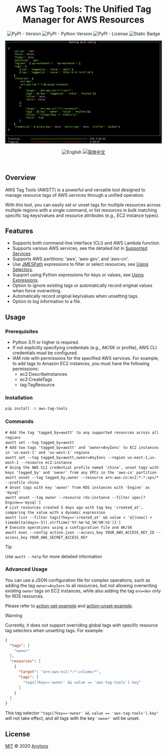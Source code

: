 <div align="center">

# AWS Tag Tools: The Unified Tag Manager for AWS Resources

![PyPI - Version](https://img.shields.io/pypi/v/aws-tag-tools?color=a1b858&style=for-the-badge)
![PyPI - Python Version](https://img.shields.io/pypi/pyversions/aws-tag-Tools?&style=for-the-badge)
![PyPI - License](https://img.shields.io/pypi/l/aws-tag-tools?color=&style=for-the-badge)
![Static Badge](https://img.shields.io/badge/author-AnyIons-violet?&style=for-the-badge)

<img src="docs/app.png" alt="awstt" />

![English](https://img.shields.io/badge/English-454545?style=for-the-badge) [![简体中文](https://img.shields.io/badge/中文介绍-d9d9d9?style=for-the-badge)](README_zh_CN.md)

</div>

<br />

## Overview

AWS Tag Tools (AWSTT) is a powerful and versatile tool designed to manage resource tags of AWS services through a
unified operation.

With this tool, you can easily set or unset tags for multiple resources across multiple regions with a single command,
or list resources in bulk matching specific tag keys/values and resource attributes (e.g., EC2 instance types).

## Features

- Supports both command-line interface (CLI) and AWS Lambda function.
- Supports various AWS services, see the detailed list in [Supported Services](docs/en_US/Supported-Services.md).
- Supports AWS partitions: 'aws', 'aws-gov', and 'aws-cn'.
- Use [JMESPath](https://jmespath.org/) expressions to filter or select resources,
  see [Using Selectors](docs/en_US/Use-Selector.md).
- Support using Python expressions for keys or values, see [Using Expressions](docs/en_US/Use-Expression.md).
- Option to ignore existing tags or automatically record original values when force overwriting.
- Automatically record original key/values when unsetting tags.
- Option to log information to a file.

## Usage

### Prerequisites

- Python 3.11 or higher is required.
- If not explicitly specifying credentials (e.g., AK/SK or profile), AWS CLI credentials must be configured.
- IAM role with permissions for the specified AWS services. For example, to add tags to Amazon EC2 instances, you
  must have the following permissions:
    - ec2:DescribeInstances
    - ec2:CreateTags
    - tag:TagResource

### Installation

```bash
pip install -U aws-tag-tools
```

### Commands

```shell
# Add the tag 'tagged_by=awstt' to any supported resources across all regions
awstt set --tag tagged_by=awstt
# Add two tags 'tagged_by=awstt' and 'owner=AnyIons' to EC2 instances in 'us-east-1' and 'us-west-1' regions
awstt set --tag tagged_by=awstt,owner=AnyIons --region us-east-1,us-west-1 --resource ec2:instance
# Using the AWS CLI credential profile named 'china', unset tags with keys 'tagged_by' and 'owner' from any VPCs in the 'aws-cn' partition
awstt unset --tag tagged_by,owner --resource arn:aws-cn:ec2:*:*:vpc/* --profile china
# Unset tags with key 'owner' from RDS instances with 'Engine' as 'mysql'
awstt unset --tag owner --resource rds:instance --filter spec[?Engine=='mysql']
# List resources created 5 days ago with tag key 'created_at', comparing the value with a dynamic expression
awstt list --filter tags[?key=='created_at' && value < '${(now() + timedelta(days=-5)).strftime('%Y-%m-%d_%H:%M:%S')}']
# Execute operations using a configuration file and AK/SK
awstt exec --config action.json --access_key YOUR_AWS_ACCESS_KEY_ID --access_key YOUR_AWS_SECRET_ACCESS_KEY
```

> [!TIP]
> Use `awstt --help` for more detailed information

### Advanced Usage

You can use a JSON configuration file for complex operations, such as adding the tag `owner=AnyIons` to all
resources, but not allowing overwriting existing `owner` tags on EC2 instances, while also adding the tag `env=dev` only
for RDS resources.

Please refer to [action-set-example](examples/action-set.json) and [action-unset-example](examples/action-unset.json).

> [!WARNING]
> Currently, it does not support overriding global tags with specific resource tag selectors when unsetting tags. For
> example:
>
> ```json
> {
>   "tags": [
>     "owner"
>   ],
>   "resources": [
>     {
>       "target": "arn:aws:ec2:*:*:volume/*",
>       "tags": [
>         "tags[?key=='owner' && value == 'aws-tag-tools'].key"
>       ]
>     }
>   ]
> } 
> ```
> This tag selector `"tags[?key=='owner' && value == 'aws-tag-tools'].key"` will not take effect, and all tags with the
> key `'owner'` will be unset.

## License

[MIT](./LICENSE) © 2020 [AnyIons](https://github.com/anyions)